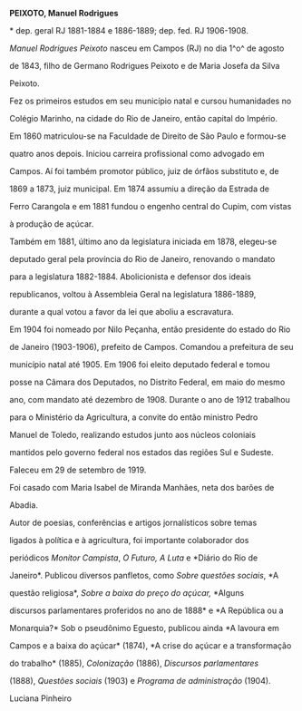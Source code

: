 **PEIXOTO, Manuel Rodrigues**



\* dep. geral RJ 1881-1884 e 1886-1889; dep. fed. RJ 1906-1908.



*Manuel Rodrigues Peixoto* nasceu em Campos (RJ) no dia 1^o^ de agosto

de 1843, filho de Germano Rodrigues Peixoto e de Maria Josefa da Silva

Peixoto.



Fez os primeiros estudos em seu município natal e cursou humanidades no

Colégio Marinho, na cidade do Rio de Janeiro, então capital do Império.

Em 1860 matriculou-se na Faculdade de Direito de São Paulo e formou-se

quatro anos depois. Iniciou carreira profissional como advogado em

Campos. Aí foi também promotor público, juiz de órfãos substituto e, de

1869 a 1873, juiz municipal. Em 1874 assumiu a direção da Estrada de

Ferro Carangola e em 1881 fundou o engenho central do Cupim, com vistas

à produção de açúcar.



Também em 1881, último ano da legislatura iniciada em 1878, elegeu-se

deputado geral pela província do Rio de Janeiro, renovando o mandato

para a legislatura 1882-1884. Abolicionista e defensor dos ideais

republicanos, voltou à Assembleia Geral na legislatura 1886-1889,

durante a qual votou a favor da lei que aboliu a escravatura.



Em 1904 foi nomeado por Nilo Peçanha, então presidente do estado do Rio

de Janeiro (1903-1906), prefeito de Campos. Comandou a prefeitura de seu

município natal até 1905. Em 1906 foi eleito deputado federal e tomou

posse na Câmara dos Deputados, no Distrito Federal, em maio do mesmo

ano, com mandato até dezembro de 1908. Durante o ano de 1912 trabalhou

para o Ministério da Agricultura, a convite do então ministro Pedro

Manuel de Toledo, realizando estudos junto aos núcleos coloniais

mantidos pelo governo federal nos estados das regiões Sul e Sudeste.



Faleceu em 29 de setembro de 1919.



Foi casado com Maria Isabel de Miranda Manhães, neta dos barões de

Abadia.



Autor de poesias, conferências e artigos jornalísticos sobre temas

ligados à política e à agricultura, foi importante colaborador dos

periódicos *Monitor Campista*, *O Futuro, A Luta* e *Diário do Rio de

Janeiro*. Publicou diversos panfletos, como *Sobre questões sociais*, *A

questão religiosa*, *Sobre a baixa do preço do açúcar,* *Alguns

discursos parlamentares proferidos no ano de 1888* e *A República ou a

Monarquia?* Sob o pseudônimo Eguesto, publicou ainda *A lavoura em

Campos e a baixa do açúcar* (1874), *A crise do açúcar e a transformação

do trabalho* (1885), *Colonização* (1886), *Discursos parlamentares*

(1888), *Questões sociais* (1903) e *Programa de administração* (1904).



Luciana Pinheiro



